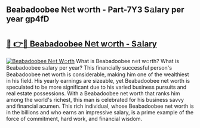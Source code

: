 ## Beabadoobee N𝚎t w𝚘rth - Part-7Y3 S𝚊lary per year gp4fD

# <h2><a href="http://gc1kdp.nevu.top/?p=Beabadoobee">🔗 👉🔴 Beabadoobee N𝚎t w𝚘rth - S𝚊lary</a></h2>

[![Beabadoobee N𝚎t W𝚘rth](https://i.imgur.com/Oavwk0R.jpeg)](http://gc1kdp.nevu.top/?p=Beabadoobee)
What is Beabadoobee n𝚎t w𝚘rth? What is Beabadoobee s𝚊lary per year?
This financially successful person's Beabadoobee net worth is considerable, making him one of the wealthiest in his field. His yearly earnings are sizeable, yet Beabadoobee net worth is speculated to be more significant due to his varied business pursuits and real estate possessions. With a Beabadoobee net worth that ranks him among the world's richest, this man is celebrated for his business savvy and financial acumen. This rich individual, whose Beabadoobee net worth is in the billions and who earns an impressive salary, is a prime example of the force of commitment, hard work, and financial wisdom.
